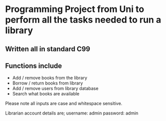# Programming Project from Uni to perform all the tasks needed to run a library

## Written all in standard C99

## Functions include
- Add / remove books from the library
- Borrow / return books from library
- Add / remove users from library database
- Search what books are available


Please note all inputs are case and whitespace sensitive.

Librarian account details are;
username: admin
password: admin

